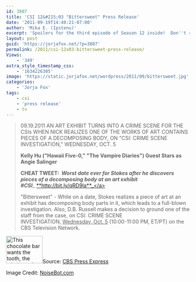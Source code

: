 ```yaml
---
id: 3807
title: 'CSI 12&#215;03 "Bittersweet" Press Release'
date: '2011-09-19T14:40:21-07:00'
author: 'Mika E. (Ipstenu)'
excerpt: 'Spoilers for the third episode of Season 12 inside!  Don''t read if you don''t want to know about Nick Stoke''s date and someone getting benched.'
layout: post
guid: 'https://jorjafox.net/?p=3807'
permalink: /2011/csi-12x03-bittersweet-press-release/
Views:
    - '349'
astra_style_timestamp_css:
    - '1634226305'
image: 'https://static.jorjafox.net/wordpress/2011/09/bittersweet.jpg'
categories:
    - 'Jorja Fox'
tags:
    - csi
    - 'press release'
    - tv
---
```


<blockquote>09.19.2011
AN ART EXHIBIT TURNS INTO A CRIME SCENE FOR THE CSIs WHEN NICK REALIZES ONE OF THE WORKS OF ART CONTAINS PIECES OF A DECOMPOSING BODY, ON "CSI: CRIME SCENE INVESTIGATION," WEDNESDAY, OCT. 5

**Kelly Hu ("Hawaii Five-0," "The Vampire Diaries") Guest Stars as Angie Salinger**

**CHEAT TWEET:  _Worst date ever for Stokes after he discovers pieces of a decomposing body at an art exhibit #CSI_**_ _<a href="http://bit.ly/qRD9la">_**http://bit.ly/qRD9la**_</a>

"Bittersweet" - While on a date, Stokes realizes a piece of art at an exhibit has decomposing body parts in it, which leads to a full-blown investigation. Also, D.B. Russell makes a decision to ground one of the staff from the case, on CSI: CRIME SCENE INVESTIGATION, <span style="text-decoration: underline;">Wednesday, Oct. 5</span> (10:00-11:00 PM, ET/PT) on the CBS Television Network.</blockquote>
<img class="alignleft size-thumbnail wp-image-3808" title="Bittersweet" src="//static.jorjafox.net/wordpress/2011/09/bittersweet-210x140.jpg" alt="This chocolate bar wants the tooth, the whole tooth, and nothing but the tooth! 100% cotton t-shirt with screen print." width="100" height="75" />Source: <a href="http://www.cbspressexpress.com/div.php/cbs_entertainment/original/release?id=231&amp;dpid=56&amp;rid=29202">CBS Press Express</a>

Image Credit: <a href="http://www.noisebot.com/bittersweet_t-shirt">NoiseBot.com</a>

&nbsp;
